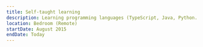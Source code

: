 ```yaml
---
title: Self-taught learning
description: Learning programming languages (TypeScript, Java, Python...) and technologies (VueJS, AdonisJs...)
location: Bedroom (Remote)
startDate: August 2015
endDate: Today
---
```

